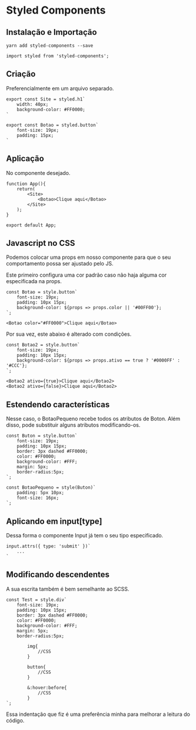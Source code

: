 # Styled Components

## Instalação e Importação

```
yarn add styled-components --save
```

```
import styled from 'styled-components';
```

## Criação 

Preferencialmente em um arquivo separado.

```
export const Site = styled.h1`
    width: 40px;
    background-color: #FF0000;
`

export const Botao = styled.button`
    font-size: 19px;
    padding: 15px;
`
```

## Aplicação

No componente desejado.

```
function App(){
    return(
        <Site>
            <Botao>Clique aqui</Botao>
        </Site>
    );
}

export default App;
```

## Javascript no CSS

Podemos colocar uma props em nosso componente para que o seu comportamento possa ser ajustado pelo JS.


Este primeiro configura uma cor padrão caso não haja alguma cor especificada na props.

```
const Botao = style.button`
	font-size: 19px;
	padding: 10px 15px;
	background-color: ${props => props.color || '#00FF00'};
`;

<Botao color="#FF0000">Clique aqui</Botao>
```

Por sua vez, este abaixo é alterado com condições.

```
const Botao2 = style.button`
	font-size: 19px;
	padding: 10px 15px;
	background-color: ${props => props.ativo == true ? '#0000FF' : '#CCC'};
`;

<Botao2 ativo={true}>Clique aqui</Botao2>
<Botao2 ativo={false}>Clique aqui</Botao2>
```

## Estendendo características

Nesse caso, o BotaoPequeno recebe todos os atributos de Boton. Além disso, pode substituir alguns atributos modificando-os.

```
const Buton = style.button`
	font-size: 19px;
	padding: 10px 15px;
	border: 3px dashed #FF0000;
	color: #FF0000;
	background-color: #FFF;
	margin: 5px;
	border-radius:5px;
`;

const BotaoPequeno = style(Buton)`
	padding: 5px 10px;
	font-size: 16px;
`;
```

## Aplicando em input[type]

Dessa forma o componente Input já tem o seu tipo especificado.

```
input.attrs({ type: 'submit' })`
    ...
`
```

## Modificando descendentes

A sua escrita também é bem semelhante ao SCSS.

```
const Test = style.div`
	font-size: 19px;
	padding: 10px 15px;
	border: 3px dashed #FF0000;
	color: #FF0000;
	background-color: #FFF;
	margin: 5px;
	border-radius:5px;

        img{
            //CSS
        }

        button{
            //CSS
        }

        &:hover:before{
            //CSS
        }
`;
```

Essa indentação que fiz é uma preferência minha para melhorar a leitura do código.